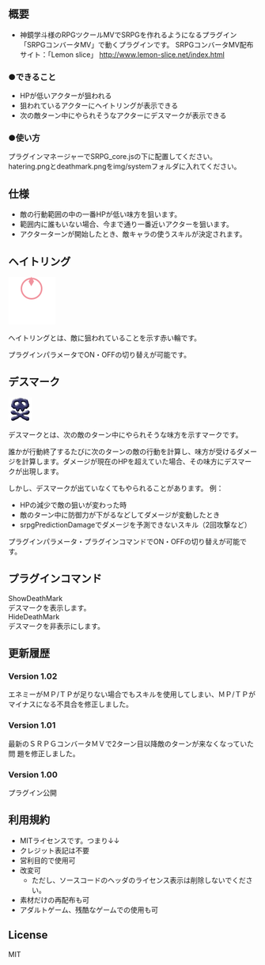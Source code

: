 ﻿

## 概要


 - 神鏡学斗様のRPGツクールMVでSRPGを作れるようになるプラグイン
「SRPGコンバータMV」で動くプラグインです。
SRPGコンバータMV配布サイト：「Lemon slice」
<http://www.lemon-slice.net/index.html>

### ●できること
 - HPが低いアクターが狙われる
 - 狙われているアクターにヘイトリングが表示できる
 - 次の敵ターン中にやられそうなアクターにデスマークが表示できる

### ●使い方
プラグインマネージャーでSRPG_core.jsの下に配置してください。
hatering.pngとdeathmark.pngをimg/systemフォルダに入れてください。


## 仕様


 - 敵の行動範囲の中の一番HPが低い味方を狙います。
 - 範囲内に誰もいない場合、今まで通り一番近いアクターを狙います。
 - アクターターンが開始したとき、敵キャラの使うスキルが決定されます。


## ヘイトリング

![ヘイトリングの画像](hatering.png)

ヘイトリングとは、敵に狙われていることを示す赤い輪です。  

プラグインパラメータでON・OFFの切り替えが可能です。  



## デスマーク

![デスマークの画像](deathmark.png)

デスマークとは、次の敵のターン中にやられそうな味方を示すマークです。

誰かが行動終了するたびに次のターンの敵の行動を計算し、味方が受けるダメージを計算します。ダメージが現在のHPを超えていた場合、その味方にデスマークが出現します。

しかし、デスマークが出ていなくてもやられることがあります。
例：

 - HPの減少で敵の狙いが変わった時
 - 敵のターン中に防御力が下がるなどしてダメージが変動したとき
 - srpgPredictionDamageでダメージを予測できないスキル（2回攻撃など）

プラグインパラメータ・プラグインコマンドでON・OFFの切り替えが可能です。



## プラグインコマンド


ShowDeathMark  
  デスマークを表示します。  
HideDeathMark  
  デスマークを非表示にします。  


## 更新履歴


### Version 1.02
  エネミーがＭＰ/ＴＰが足りない場合でもスキルを使用してしまい、ＭＰ/ＴＰが
  マイナスになる不具合を修正しました。

### Version 1.01
  最新のＳＲＰＧコンバータＭＶで2ターン目以降敵のターンが来なくなっていた問
  題を修正しました。

### Version 1.00
  プラグイン公開


## 利用規約


 - MITライセンスです。つまり↓↓
 - クレジット表記は不要
 - 営利目的で使用可
 - 改変可
	 - ただし、ソースコードのヘッダのライセンス表示は削除しないでください。
 - 素材だけの再配布も可
 - アダルトゲーム、残酷なゲームでの使用も可

## License

MIT


